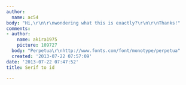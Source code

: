```yaml
---
author:
  name: ac54
body: "Hi,\r\n\r\nwondering what this is exactly?\r\n\r\nThanks!"
comments:
- author:
    name: akira1975
    picture: 109727
  body: "Perpetua\r\nhttp://www.fonts.com/font/monotype/perpetua"
  created: '2013-07-22 07:57:09'
date: '2013-07-22 07:47:52'
title: Serif to id

---
```

